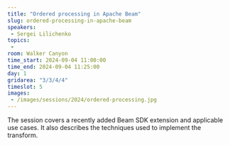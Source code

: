 ```yaml
---
title: "Ordered processing in Apache Beam"
slug: ordered-processing-in-apache-beam
speakers:
 - Sergei Lilichenko
topics:
 - 
room: Walker Canyon
time_start: 2024-09-04 11:00:00
time_end: 2024-09-04 11:25:00
day: 1
gridarea: "3/3/4/4"
timeslot: 5
images:
 - /images/sessions/2024/ordered-processing.jpg 
---
```


The session covers a recently added Beam SDK extension and applicable use cases. It also describes the techniques used to implement the transform.